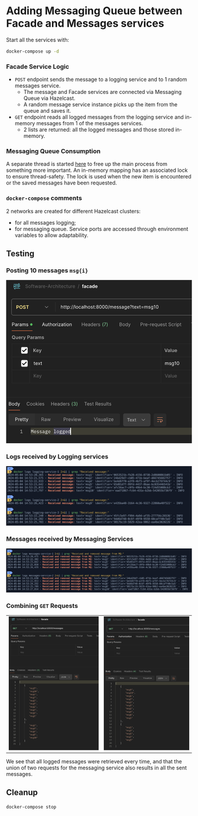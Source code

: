 # Adding Messaging Queue between Facade and Messages services
Start all the services with:
```bash
docker-compose up -d
```

### Facade Service Logic
- `POST` endpoint sends the message to a logging service and to 1 random messages service.
	- The message and Facade services are connected via Messaging Queue via Hazelcast.
	- A random message service instance picks up the item from the queue and saves it.
- `GET` endpoint reads all logged messages from the logging service and in-memory messages from 1 of the messages services.
	- 2 lists are returned: all the logged messages and those stored in-memory.
### Messaging Queue Consumption
A separate thread is started [here](./services/messaging_queue/mq_consumer.py#L26) to free up the main process from something more important.
An in-memory mapping has an associated lock to ensure thread-safety. The lock is used when the new item is encountered or the saved messages have been requested.

### `docker-compose` comments
2 networks are created for different Hazelcast clusters:
- for all messages logging;
- for messaging queue.
Service ports are accessed through environment variables to allow adaptability.
## Testing
### Posting 10 messages `msg{i}`
![last message sent verification](./media/msg_sent.png)
### Logs received by Logging services
![logs received](./media/logging_messages_received.png)
### Messages received by Messaging Services
![messaging services received](./media/message_service_received.png)
### Combining `GET` Requests

<table>
  <tr>
    <td>
      <img src="./media/first_GET.png" alt="first GET" style="width: 100%;"/>
    </td>
    <td>
      <img src="media/second_GET.png" alt="second GET" style="width: 100%;"/>
    </td>
  </tr>
</table>

We see that all logged messages were retrieved every time, and that the union of two requests for the messaging service also results in all the sent messages.
## Cleanup
```bash
docker-compose stop
```